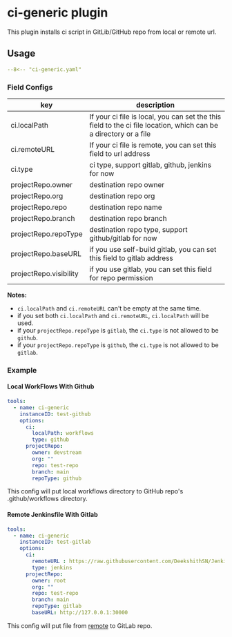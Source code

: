 # ci-generic plugin

This plugin installs ci script in GitLib/GitHub repo from local or remote url.

## Usage

``` yaml
--8<-- "ci-generic.yaml"
```

### Field Configs

| key                    | description                                                                                                      |
| ----                   | ----                                                                                                             |
| ci.localPath           | If your ci file is local, you can set the this field to the ci file location, which can be a directory or a file |
| ci.remoteURL           | If your ci file is remote, you can set this field to url address                                                 |
| ci.type                | ci type, support gitlab, github, jenkins for now                                                                 |
| projectRepo.owner      | destination repo owner                                                                                           |
| projectRepo.org        | destination repo org                                                                                             |
| projectRepo.repo       | destination repo name                                                                                            |
| projectRepo.branch     | destination repo branch                                                                                          |
| projectRepo.repoType  | destination repo type, support github/gitlab for now                                                             |
| projectRepo.baseURL   | if you use self-build gitlab, you can set this field to gitlab address                                           |
| projectRepo.visibility | if you use gitlab, you can set this field for repo permission                                                    |

**Notes:**

- `ci.localPath` and `ci.remoteURL` can't be empty at the same time.
- if you set both `ci.localPath` and `ci.remoteURL`, `ci.localPath` will be used.
- if your `projectRepo.repoType` is `gitlab`, the `ci.type` is not allowed to be `github`.
- if your `projectRepo.repoType` is `github`, the `ci.type` is not allowed to be `gitlab`.

### Example

#### Local WorkFlows With Github

```yaml
tools:
  - name: ci-generic
    instanceID: test-github
    options:
      ci:
        localPath: workflows
        type: github
      projectRepo:
        owner: devstream
        org: ""
        repo: test-repo
        branch: main
        repoType: github
```

This config will put local workflows directory to GitHub repo's .github/workflows directory.

#### Remote Jenkinsfile With Gitlab

```yaml
tools:
  - name: ci-generic
    instanceID: test-gitlab
    options:
      ci:
        remoteURL : https://raw.githubusercontent.com/DeekshithSN/Jenkinsfile/inputTest/Jenkinsfile
        type: jenkins
      projectRepo:
        owner: root
        org: ""
        repo: test-repo
        branch: main
        repoType: gitlab
        baseURL: http://127.0.0.1:30000
```

This config will put file from [remote](https://raw.githubusercontent.com/DeekshithSN/Jenkinsfile/inputTest/Jenkinsfile)  to GitLab repo.
